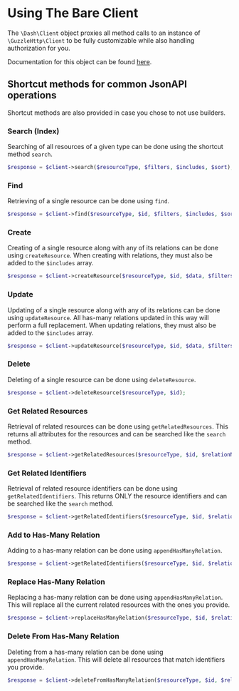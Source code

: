 # Using The Bare Client
The `\Dash\Client` object proxies all method calls to an instance of `\GuzzleHttp\Client` to be fully customizable while also handling authorization for you. 

Documentation for this object can be found [here](http://docs.guzzlephp.org/en/6.5/overview.html). 

## Shortcut methods for common JsonAPI operations
Shortcut methods are also provided in case you chose to not use builders.

### Search (Index)
Searching of all resources of a given type can be done using the shortcut method `search`.
```php
$response = $client->search($resourceType, $filters, $includes, $sort);
```

### Find
Retrieving of a single resource can be done using `find`.
```php
$response = $client->find($resourceType, $id, $filters, $includes, $sort);
```

### Create
Creating of a single resource along with any of its relations can be done using `createResource`. When creating with relations, they must also be added to the `$includes` array.
```php
$response = $client->createResource($resourceType, $id, $data, $filters, $includes, $sort);
```

### Update
Updating of a single resource along with any of its relations can be done using `updateResource`. All has-many relations updated in this way will perform a full replacement. When updating relations, they must also be added to the `$includes` array.
```php
$response = $client->updateResource($resourceType, $id, $data, $filters, $includes, $sort);
```

### Delete
Deleting of a single resource can be done using `deleteResource`.
```php
$response = $client->deleteResource($resourceType, $id);
```

### Get Related Resources
Retrieval of related resources can be done using `getRelatedResources`. This returns all attributes for the resources and can be searched like the `search` method.
```php
$response = $client->getRelatedResources($resourceType, $id, $relationName, $filters, $includes, $sort);
```
 
### Get Related Identifiers
Retrieval of related resource identifiers can be done using `getRelatedIdentifiers`. This returns ONLY the resource identifiers and can be searched like the `search` method.
```php
$response = $client->getRelatedIdentifiers($resourceType, $id, $relationName, $filters, $includes, $sort);
```

### Add to Has-Many Relation
Adding to a has-many relation can be done using `appendHasManyRelation`.
```php
$response = $client->getRelatedIdentifiers($resourceType, $id, $relationName, $data);
```

### Replace Has-Many Relation
Replacing a has-many relation can be done using `appendHasManyRelation`. This will replace all the current related resources with the ones you provide.
```php
$response = $client->replaceHasManyRelation($resourceType, $id, $relationName, $data);
```

### Delete From Has-Many Relation
Deleting from a has-many relation can be done using `appendHasManyRelation`. This will delete all resources that match identifiers you provide.
```php
$response = $client->deleteFromHasManyRelation($resourceType, $id, $relationName, $data);
```